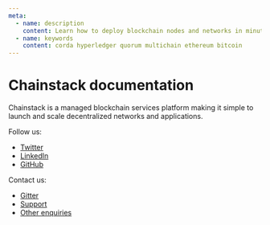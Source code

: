 ```yaml
---
meta:
  - name: description
    content: Learn how to deploy blockchain nodes and networks in minutes and how to build blockchain applications.
  - name: keywords
    content: corda hyperledger quorum multichain ethereum bitcoin
---
```


# Chainstack documentation

Chainstack is a managed blockchain services platform making it simple to launch and scale decentralized networks and applications. 

Follow us:

* [Twitter](https://twitter.com/chainstackhq)
* [LinkedIn](https://www.linkedin.com/company/chainstack/)
* [GitHub](https://github.com/chainstack)

Contact us:

* [Gitter](https://gitter.im/chainstack/Lobby)
* <a href="https://support.chainstack.com" rel="dofollow" target="_blank">Support</a>
* <a href="https://chainstack.com/contact/" rel="dofollow" target="_blank">Other enquiries</a>
